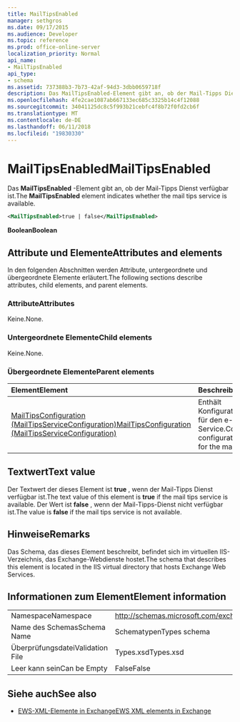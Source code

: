 ```yaml
---
title: MailTipsEnabled
manager: sethgros
ms.date: 09/17/2015
ms.audience: Developer
ms.topic: reference
ms.prod: office-online-server
localization_priority: Normal
api_name:
- MailTipsEnabled
api_type:
- schema
ms.assetid: 737388b3-7b73-42af-94d3-3dbb0659718f
description: Das MailTipsEnabled-Element gibt an, ob der Mail-Tipps Dienst verfügbar ist.
ms.openlocfilehash: 4fe2cae1087ab667133ec685c3325b14c4f12088
ms.sourcegitcommit: 34041125dc8c5f993b21cebfc4f8b72f0fd2cb6f
ms.translationtype: MT
ms.contentlocale: de-DE
ms.lasthandoff: 06/11/2018
ms.locfileid: "19830330"
---
```

# <a name="mailtipsenabled"></a><span data-ttu-id="565af-103">MailTipsEnabled</span><span class="sxs-lookup"><span data-stu-id="565af-103">MailTipsEnabled</span></span>

<span data-ttu-id="565af-104">Das **MailTipsEnabled** -Element gibt an, ob der Mail-Tipps Dienst verfügbar ist.</span><span class="sxs-lookup"><span data-stu-id="565af-104">The **MailTipsEnabled** element indicates whether the mail tips service is available.</span></span> 
  
```xml
<MailTipsEnabled>true | false</MailTipsEnabled>
```

 <span data-ttu-id="565af-105">**Boolean**</span><span class="sxs-lookup"><span data-stu-id="565af-105">**Boolean**</span></span>
## <a name="attributes-and-elements"></a><span data-ttu-id="565af-106">Attribute und Elemente</span><span class="sxs-lookup"><span data-stu-id="565af-106">Attributes and elements</span></span>

<span data-ttu-id="565af-107">In den folgenden Abschnitten werden Attribute, untergeordnete und übergeordnete Elemente erläutert.</span><span class="sxs-lookup"><span data-stu-id="565af-107">The following sections describe attributes, child elements, and parent elements.</span></span>
  
### <a name="attributes"></a><span data-ttu-id="565af-108">Attribute</span><span class="sxs-lookup"><span data-stu-id="565af-108">Attributes</span></span>

<span data-ttu-id="565af-109">Keine.</span><span class="sxs-lookup"><span data-stu-id="565af-109">None.</span></span>
  
### <a name="child-elements"></a><span data-ttu-id="565af-110">Untergeordnete Elemente</span><span class="sxs-lookup"><span data-stu-id="565af-110">Child elements</span></span>

<span data-ttu-id="565af-111">Keine.</span><span class="sxs-lookup"><span data-stu-id="565af-111">None.</span></span>
  
### <a name="parent-elements"></a><span data-ttu-id="565af-112">Übergeordnete Elemente</span><span class="sxs-lookup"><span data-stu-id="565af-112">Parent elements</span></span>

|<span data-ttu-id="565af-113">**Element**</span><span class="sxs-lookup"><span data-stu-id="565af-113">**Element**</span></span>|<span data-ttu-id="565af-114">**Beschreibung**</span><span class="sxs-lookup"><span data-stu-id="565af-114">**Description**</span></span>|
|:-----|:-----|
|[<span data-ttu-id="565af-115">MailTipsConfiguration (MailTipsServiceConfiguration)</span><span class="sxs-lookup"><span data-stu-id="565af-115">MailTipsConfiguration (MailTipsServiceConfiguration)</span></span>](mailtipsconfiguration-mailtipsserviceconfiguration.md) <br/> |<span data-ttu-id="565af-116">Enthält Konfigurationsinformationen für den e-Mail-Dienst Tipps Service.</span><span class="sxs-lookup"><span data-stu-id="565af-116">Contains service configuration information for the mail tips service.</span></span>  <br/> |
   
## <a name="text-value"></a><span data-ttu-id="565af-117">Textwert</span><span class="sxs-lookup"><span data-stu-id="565af-117">Text value</span></span>

<span data-ttu-id="565af-118">Der Textwert der dieses Element ist **true** , wenn der Mail-Tipps Dienst verfügbar ist.</span><span class="sxs-lookup"><span data-stu-id="565af-118">The text value of this element is **true** if the mail tips service is available.</span></span> <span data-ttu-id="565af-119">Der Wert ist **false** , wenn der Mail-Tipps-Dienst nicht verfügbar ist.</span><span class="sxs-lookup"><span data-stu-id="565af-119">The value is **false** if the mail tips service is not available.</span></span> 
  
## <a name="remarks"></a><span data-ttu-id="565af-120">Hinweise</span><span class="sxs-lookup"><span data-stu-id="565af-120">Remarks</span></span>

<span data-ttu-id="565af-121">Das Schema, das dieses Element beschreibt, befindet sich im virtuellen IIS-Verzeichnis, das Exchange-Webdienste hostet.</span><span class="sxs-lookup"><span data-stu-id="565af-121">The schema that describes this element is located in the IIS virtual directory that hosts Exchange Web Services.</span></span>
  
## <a name="element-information"></a><span data-ttu-id="565af-122">Informationen zum Element</span><span class="sxs-lookup"><span data-stu-id="565af-122">Element information</span></span>

|||
|:-----|:-----|
|<span data-ttu-id="565af-123">Namespace</span><span class="sxs-lookup"><span data-stu-id="565af-123">Namespace</span></span>  <br/> |http://schemas.microsoft.com/exchange/services/2006/types  <br/> |
|<span data-ttu-id="565af-124">Name des Schemas</span><span class="sxs-lookup"><span data-stu-id="565af-124">Schema Name</span></span>  <br/> |<span data-ttu-id="565af-125">Schematypen</span><span class="sxs-lookup"><span data-stu-id="565af-125">Types schema</span></span>  <br/> |
|<span data-ttu-id="565af-126">Überprüfungsdatei</span><span class="sxs-lookup"><span data-stu-id="565af-126">Validation File</span></span>  <br/> |<span data-ttu-id="565af-127">Types.xsd</span><span class="sxs-lookup"><span data-stu-id="565af-127">Types.xsd</span></span>  <br/> |
|<span data-ttu-id="565af-128">Leer kann sein</span><span class="sxs-lookup"><span data-stu-id="565af-128">Can be Empty</span></span>  <br/> |<span data-ttu-id="565af-129">False</span><span class="sxs-lookup"><span data-stu-id="565af-129">False</span></span>  <br/> |
   
## <a name="see-also"></a><span data-ttu-id="565af-130">Siehe auch</span><span class="sxs-lookup"><span data-stu-id="565af-130">See also</span></span>



- [<span data-ttu-id="565af-131">EWS-XML-Elemente in Exchange</span><span class="sxs-lookup"><span data-stu-id="565af-131">EWS XML elements in Exchange</span></span>](ews-xml-elements-in-exchange.md)

